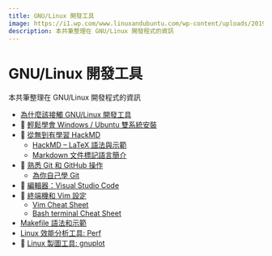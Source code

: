 ```yaml
---
title: GNU/Linux 開發工具
image: https://i1.wp.com/www.linuxandubuntu.com/wp-content/uploads/2019/07/What-is-GNU-in-GNULinux.jpg
description: 本共筆整理在 GNU/Linux 開發程式的資訊
---
```


# GNU/Linux 開發工具

本共筆整理在 GNU/Linux 開發程式的資訊

* [為什麼該接觸 GNU/Linux 開發工具](https://hackmd.io/@sysprog/r1Psrf0KW)
* :bell: [輕鬆學會 Windows / Ubuntu 雙系統安裝](https://hackmd.io/@sysprog/Bks3DypY-)
* :bell: [從無到有學習 HackMD](https://hackmd.io/s/Bk0nFk6FZ)
    * [HackMD – LaTeX 語法與示範](https://hackmd.io/s/B1RwlM85Z)
    * [Markdown 文件標記語言簡介](https://hackmd.io/@ntouind/markdown-basics/)
* :bell: [熟悉 Git 和 GitHub 操作](https://hackmd.io/@sysprog/git-with-github)
    * [為你自己學 Git](http://gitbook.tw)
* :bell: [編輯器：Visual Studio Code](https://hackmd.io/s/rJPKpohsx)
* :bell: [終端機和 Vim 設定](https://hackmd.io/s/HJv9naEwl)
    * [Vim Cheat Sheet](https://vim.rtorr.com/)
    * [Bash terminal Cheat Sheet](https://kapeli.com/cheat_sheets/Bash_Shortcuts.docset/Contents/Resources/Documents/index)
* [Makefile 語法和示範](https://hackmd.io/s/SySTMXPvl)
* [Linux 效能分析工具: Perf](https://hackmd.io/s/B11109rdg)
* :bell: [Linux 製圖工具: gnuplot](https://hackmd.io/s/Skwp-alOg)